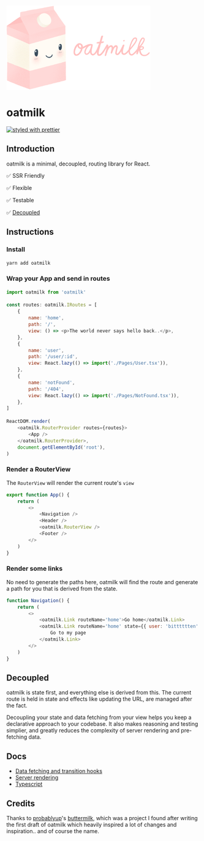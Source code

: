 <img src="docs/img/oatmilk-cropped.png" alt="oatmilk" height="220" />

# oatmilk

[![styled with prettier](https://img.shields.io/badge/styled_with-prettier-ff69b4.svg)](https://github.com/prettier/prettier)

## Introduction

oatmilk is a minimal, decoupled, routing library for React.

✅ SSR Friendly

✅ Flexible

✅ Testable

✅ [Decoupled](#decoupled)

## Instructions

### Install

`yarn add oatmilk`

### Wrap your App and send in routes

```js App.tsx
import oatmilk from 'oatmilk'

const routes: oatmilk.IRoutes = [
    {
        name: 'home',
        path: '/',
        view: () => <p>The world never says hello back..</p>,
    },
    {
        name: 'user',
        path: '/user/:id',
        view: React.lazy(() => import('./Pages/User.tsx')),
    },
    {
        name: 'notFound',
        path: '/404',
        view: React.lazy(() => import('./Pages/NotFound.tsx')),
    },
]

ReactDOM.render(
    <oatmilk.RouterProvider routes={routes}>
        <App />
    </oatmilk.RouterProvider>,
    document.getElementById('root'),
)
```

### Render a RouterView

The `RouterView` will render the current route's `view`

```js App.tsx
export function App() {
    return (
        <>
            <Navigation />
            <Header />
            <oatmilk.RouterView />
            <Footer />
        </>
    )
}
```

### Render some links

No need to generate the paths here, oatmilk will find the route and generate a path for you that is derived from the state.

```js App.tsx
function Navigation() {
    return (
        <>
            <oatmilk.Link routeName='home'>Go home</oatmilk.Link>
            <oatmilk.Link routeName='home' state={{ user: 'bitttttten' }}>
                Go to my page
            </oatmilk.Link>
        </>
    )
}
```

## Decoupled

oatmilk is state first, and everything else is derived from this. The current route is held in state and effects like updating the URL, are managed after the fact.

Decoupling your state and data fetching from your view helps you keep a declarative approach to your codebase. It also makes reasoning and testing simplier, and greatly reduces the complexity of server rendering and pre-fetching data.

## Docs

-   [Data fetching and transition hooks](https://github.com/bitttttten/oatmilk/blob/master/docs/transition-hooks.md)
-   [Server rendering](https://github.com/bitttttten/oatmilk/blob/master/docs/server-rendering.md)
-   [Typescript](https://github.com/bitttttten/oatmilk/blob/master/docs/typescript.md)

## Credits

Thanks to [probablyup](https://github.com/probablyup)'s [buttermilk](https://github.com/probablyup/buttermilk), which was a project I found after writing the first draft of oatmilk which heavily inspired a lot of changes and inspiration.. and of course the name.
